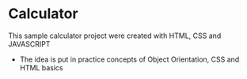 # Calculator

This sample calculator project were created with HTML, CSS and JAVASCRIPT 

- The idea is put in practice concepts of Object Orientation, CSS and HTML basics
